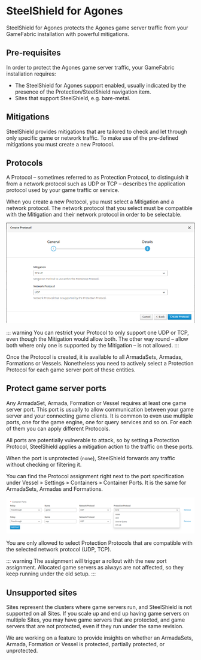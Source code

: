 # SteelShield for Agones

SteelShield for Agones protects the Agones game server traffic from your GameFabric installation
with powerful mitigations.

## Pre-requisites

In order to protect the Agones game server traffic, your GameFabric installation requires:

- The SteelShield for Agones support enabled, usually indicated by the presence of the Protection/SteelShield navigation item.
- Sites that support SteelShield, e.g. bare-metal.

## Mitigations

SteelShield provides mitigations that are tailored to check and let through only specific game or network traffic.
To make use of the pre-defined mitigations you must create a new Protocol.

## Protocols

A Protocol – sometimes referred to as Protection Protocol, to distinguish it from a 
network protocol such as UDP or TCP –
describes the application protocol used by your game traffic or service.

When you create a new Protocol, you must select a Mitigation and a network protocol.
The network protocol that you select must be compatible with the Mitigation and their network protocol in order to be selectable.

![create-protocol.png](images/create-protocol.png)

::: warning
You can restrict your Protocol to only support one UDP or TCP, even though the Mitigation would allow both.
The other way round – allow both where only one is supported by the Mitigation – is not allowed.
:::

Once the Protocol is created, it is available to all ArmadaSets, Armadas, Formations or Vessels.
Nonetheless you need to actively select a Protection Protocol for each game server port of these entities.

## Protect game server ports

Any ArmadaSet, Armada, Formation or Vessel requires at least one game server port. 
This port is usually to allow communication between your game server and your connecting game clients.
It is common to even use multiple ports, one for the game engine, one for query services and so on.
For each of them you can apply different Protocols.

All ports are potentially vulnerable to attack, so by setting a Protection Protocol,
SteelShield applies a mitigation action to the traffic on these ports.

When the port is unprotected (`none`), SteelShield forwards any traffic without checking or filtering it.

You can find the Protocol assignment right next to the port specification under 
Vessel » Settings » Containers » Container Ports. It is the same for ArmadaSets, Armadas and Formations.

![game-server-ports.png](images/game-server-ports.png)

You are only allowed to select Protection Protocols that are compatible with the selected network protocol (UDP, TCP).

::: warning
The assignment will trigger a rollout with the new port assignment.
Allocated game servers as always are not affected, so they keep running under the old setup.
:::

## Unsupported sites

Sites represent the clusters where game servers run, and SteelShield is not supported on all Sites. 
If you scale up and end up having game servers on multiple Sites, you may have game servers that are protected,
and game servers that are not protected, even if they run under the same revision.

We are working on a feature to provide insights on whether an ArmadaSets,
Armada, Formation or Vessel is protected, partially protected, or unprotected.
